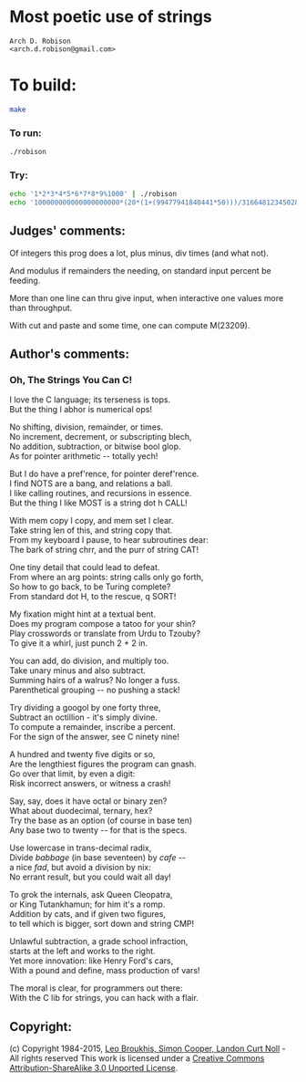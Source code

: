 # Most poetic use of strings

    Arch D. Robison  
    <arch.d.robison@gmail.com>  

# To build:

```sh
make
```

### To run:

```sh
./robison
```

### Try:

```sh
echo '1*2*3*4*5*6*7*8*9%1000' | ./robison
echo '100000000000000000000*(20*(1+(99477941840441*50)))/31664812345028528' | ./robison
```

## Judges' comments:

Of integers this prog does a lot,
plus minus, div times (and what not).

And modulus if remainders the needing,
on standard input percent be feeding.

More than one line can thru give input,
when interactive one values more than throughput.

With cut and paste and some time,
one can compute M(23209).

## Author's comments:

### Oh, The Strings You Can C!

I love the C language; its terseness is tops.  
But the thing I abhor is numerical ops!  

No shifting, division, remainder, or times.  
No increment, decrement, or subscripting blech,  
No addition, subtraction, or bitwise bool glop.  
As for pointer arithmetic -- totally yech!  

But I do have a pref'rence, for pointer deref'rence.  
I find NOTS are a bang, and relations a ball.  
I like calling routines, and recursions in essence.   
But the thing I like MOST is a string dot h CALL!   

With mem copy I copy, and mem set I clear.   
Take string len of this, and string copy that.  
From my keyboard I pause, to hear subroutines dear:   
The bark of string chrr, and the purr of string CAT!  

One tiny detail that could lead to defeat.  
From where an arg points: string calls only go forth,  
So how to go back, to be Turing complete?  
From standard dot H, to the rescue, q SORT!  

My fixation might hint at a textual bent.          
Does my program compose a tatoo for your shin?     
Play crosswords or translate from Urdu to Tzouby?  
To give it a whirl, just punch 2 + 2 in.  

You can add, do division, and multiply too.  
Take unary minus and also subtract.  
Summing hairs of a walrus?  No longer a fuss.  
Parenthetical grouping -- no pushing a stack!  

Try dividing a googol by one forty three,    
Subtract an octillion - it's simply divine.  
To compute a remainder, inscribe a percent.  
For the sign of the answer, see C ninety nine!    

A hundred and twenty five digits or so,  
Are the lengthiest figures the program can gnash.  
Go over that limit, by even a digit:     
Risk incorrect answers, or witness a crash!  

Say, say, does it have octal or binary zen?  
What about duodecimal, ternary, hex?         
Try the base as an option (of course in base ten)  
Any base two to twenty -- for that is the specs.   

Use lowercase in trans-decimal radix,               
Divide *babbage* (in base seventeen) by *cafe* --   
a nice *fad*, but avoid a division by nix:          
No errant result, but you could wait all day!       

To grok the internals, ask Queen Cleopatra,  
or King Tutankhamun; for him it's a romp.    
Addition by cats, and if given two figures,  
to tell which is bigger, sort down and string CMP!  

Unlawful subtraction, a grade school infraction,   
starts at the left and works to the right.    
Yet more innovation: like Henry Ford's cars,  
With a pound and define, mass production of vars!  

The moral is clear, for programmers out there:   
With the C lib for strings, you can hack with a flair.  

## Copyright:

(c) Copyright 1984-2015, [Leo Broukhis, Simon Cooper, Landon Curt Noll][judges] - All rights reserved
This work is licensed under a [Creative Commons Attribution-ShareAlike 3.0 Unported License][cc].

[judges]: http://www.ioccc.org/judges.html
[cc]: http://creativecommons.org/licenses/by-sa/3.0/
